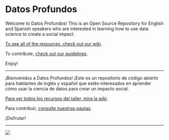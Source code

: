 # Datos Profundos

Welcome to Datos Profundos! This is an Open Source Repository for English and Spanish speakers who are interested in learning how to use data science to create a social impact.

[To see all of the resources, check out our wiki](https://github.com/jesmith14/DatosProfundos/wiki).

To contribute, [check out our guidelines](https://github.com/jesmith14/DatosProfundos/blob/master/CONTRIBUTING.md).

Enjoy!

***

¡Bienvenidos a Datos Profundos! ¡Este es un repositorio de código abierto para hablantes de inglés y español que estén interesados en aprender cómo usar la ciencia de datos para crear un impacto social.

[Para ver todos los recursos del taller, mira la wiki](https://github.com/jesmith14/DatosProfundos/wiki).

Para contribuir, [consulte nuestras pautas](https://github.com/jesmith14/DatosProfundos/blob/master/CONTRIBUTING.md).

¡Disfrutar!

***

![](https://media.giphy.com/media/fSRR6jTOJggap5KGS9/giphy.gif)
